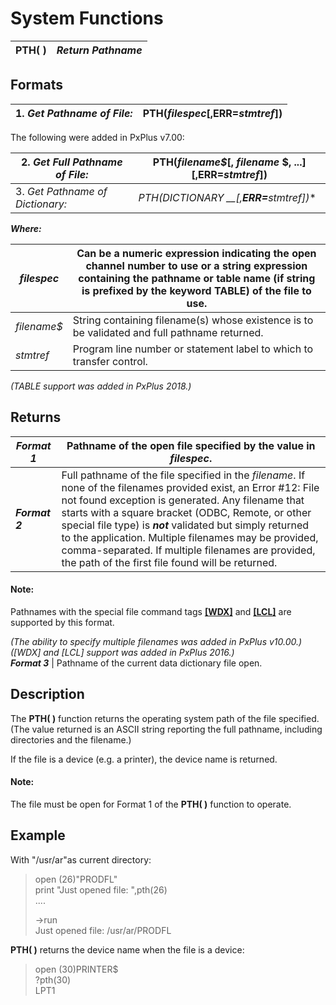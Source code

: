 # System Functions

**PTH( )** |  **_Return Pathname_**  
---|---  
  
##  Formats

1\. _Get Pathname of File:_ |  **PTH(**_filespec_[,**ERR=**_stmtref_]**)**  
---|---  
  
The following were added in PxPlus v7.00:

2\. _Get Full Pathname of File:_ |  **PTH(**_filename$_[, _filename_ $, ...] [,**ERR=**_stmtref_]**)**  
---|---  
3\. _Get Pathname of Dictionary:_ |  **PTH(*DICTIONARY** __[,**ERR=**_stmtref_]**)**  
  
**_Where:_**

_filespec_ |  Can be a numeric expression indicating the open channel number to use or a string expression containing the pathname or table name (if string is prefixed by the keyword **TABLE**) of the file to use.  
---|---  
_filename$_ |  String containing filename(s) whose existence is to be validated and full pathname returned.  
_stmtref_ |  Program line number or statement label to which to transfer control.  
  
_(TABLE support was added in PxPlus 2018.)_

##  Returns

**_Format 1_** |  Pathname of the open file specified by the value in _filespec_.  
---|---  
**_Format 2_** |  Full pathname of the file specified in the _filename_. If none of the filenames provided exist, an Error #12: File not found exception is generated. Any filename that starts with a square bracket (ODBC, Remote, or other special file type) is **_not_** validated but simply returned to the application. Multiple filenames may be provided, comma-separated. If multiple filenames are provided, the path of the first file found will be returned.

#### **Note:**  
Pathnames with the special file command tags [**[WDX]**](../command_tags/wdx.htm) and [**[LCL]**](../command_tags/lcl.htm) are supported by this format.

_(The ability to specify multiple filenames was added in PxPlus v10.00.)  
([WDX] and [LCL] support was added in PxPlus 2016.)_  
**_Format 3_** |  Pathname of the current data dictionary file open.  
  
##  Description

The **PTH( )** function returns the operating system path of the file specified. (The value returned is an ASCII string reporting the full pathname, including directories and the filename.)

If the file is a device (e.g. a printer), the device name is returned.

#### **Note:**  
The file must be open for Format 1 of the **PTH( )** function to operate.

##  Example

With "/usr/ar"as current directory:

> open (26)"PRODFL"  
>  print "Just opened file: ",pth(26)  
>  ....  
>   
>  ->run  
> Just opened file: /usr/ar/PRODFL

**PTH( )** returns the device name when the file is a device:

> open (30)PRINTER$  
>  ?pth(30)  
>  LPT1
